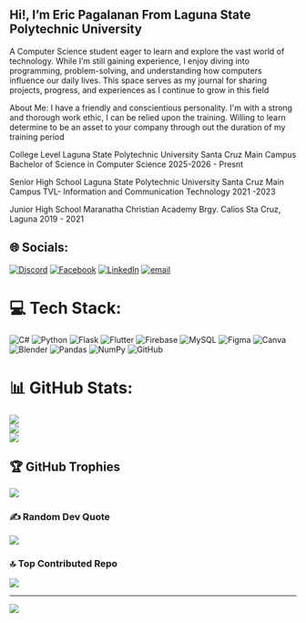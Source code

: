## Hi!, I’m Eric Pagalanan From Laguna State Polytechnic University

A Computer Science student eager to learn and explore the vast world of technology. While I’m still gaining experience, I enjoy diving into programming, problem-solving, and understanding how computers influence our daily lives. This space serves as my journal for sharing projects, progress, and experiences as I continue to grow in this field

About Me:
I have a friendly and conscientious personality. I'm with a strong and thorough work ethic, I can be relied upon the training. Willing to learn determine to be an asset to your company through out the duration of my training period

College Level
Laguna State Polytechnic University
Santa Cruz Main Campus
Bachelor of Science in Computer Science
2025-2026 - Presnt

Senior High School
Laguna State Polytechnic University 
Santa Cruz Main Campus
TVL- Information and Communication Technology 
2021 -2023

Junior High School
Maranatha Christian Academy 
Brgy. Calios Sta Cruz, Laguna
2019 - 2021



## 🌐 Socials:
[![Discord](https://img.shields.io/badge/Discord-%237289DA.svg?logo=discord&logoColor=white)](https://discord.gg/ne8utaaaa) [![Facebook](https://img.shields.io/badge/Facebook-%231877F2.svg?logo=Facebook&logoColor=white)](https://facebook.com/https://www.facebook.com/ericpagalanan060104/) [![LinkedIn](https://img.shields.io/badge/LinkedIn-%230077B5.svg?logo=linkedin&logoColor=white)](https://linkedin.com/in/pagalanan-eric-b2863737b) [![email](https://img.shields.io/badge/Email-D14836?logo=gmail&logoColor=white)](mailto:ericpagalana06104@gmail.com) 

# 💻 Tech Stack:
![C#](https://img.shields.io/badge/c%23-%23239120.svg?style=for-the-badge&logo=csharp&logoColor=white) ![Python](https://img.shields.io/badge/python-3670A0?style=for-the-badge&logo=python&logoColor=ffdd54) ![Flask](https://img.shields.io/badge/flask-%23000.svg?style=for-the-badge&logo=flask&logoColor=white) ![Flutter](https://img.shields.io/badge/Flutter-%2302569B.svg?style=for-the-badge&logo=Flutter&logoColor=white) ![Firebase](https://img.shields.io/badge/firebase-a08021?style=for-the-badge&logo=firebase&logoColor=ffcd34) ![MySQL](https://img.shields.io/badge/mysql-4479A1.svg?style=for-the-badge&logo=mysql&logoColor=white) ![Figma](https://img.shields.io/badge/figma-%23F24E1E.svg?style=for-the-badge&logo=figma&logoColor=white) ![Canva](https://img.shields.io/badge/Canva-%2300C4CC.svg?style=for-the-badge&logo=Canva&logoColor=white) ![Blender](https://img.shields.io/badge/blender-%23F5792A.svg?style=for-the-badge&logo=blender&logoColor=white) ![Pandas](https://img.shields.io/badge/pandas-%23150458.svg?style=for-the-badge&logo=pandas&logoColor=white) ![NumPy](https://img.shields.io/badge/numpy-%23013243.svg?style=for-the-badge&logo=numpy&logoColor=white) ![GitHub](https://img.shields.io/badge/github-%23121011.svg?style=for-the-badge&logo=github&logoColor=white)
# 📊 GitHub Stats:
![](https://github-readme-stats.vercel.app/api?username=JonerciJon&theme=bear&hide_border=false&include_all_commits=true&count_private=true)<br/>
![](https://nirzak-streak-stats.vercel.app/?user=JonerciJon&theme=bear&hide_border=false)<br/>
![](https://github-readme-stats.vercel.app/api/top-langs/?username=JonerciJon&theme=bear&hide_border=false&include_all_commits=true&count_private=true&layout=compact)

## 🏆 GitHub Trophies
![](https://github-profile-trophy.vercel.app/?username=JonerciJon&theme=bear&no-frame=false&no-bg=false&margin-w=4)

### ✍️ Random Dev Quote
![](https://quotes-github-readme.vercel.app/api?type=horizontal&theme=dark)

### 🔝 Top Contributed Repo
![](https://github-contributor-stats.vercel.app/api?username=JonerciJon&limit=5&theme=dark&combine_all_yearly_contributions=true)

---
[![](https://visitcount.itsvg.in/api?id=JonerciJon&icon=7&color=10)](https://visitcount.itsvg.in)

<!-- Proudly created with GPRM ( https://gprm.itsvg.in ) -->
